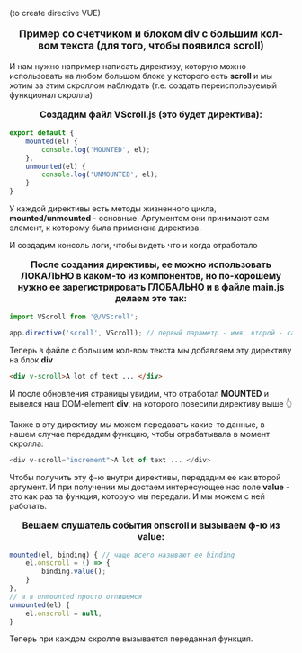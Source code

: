 (to create directive VUE)


<p style="text-align: center; font-weight: bold; font-size: large;">Пример со счетчиком и блоком div с большим кол-вом текста (для того, чтобы появился scroll)</p>


И нам нужно например написать директиву, которую можно использовать на любом большом блоке у которого есть **scroll** и мы хотим за этим скроллом наблюдать (т.е. создать переиспользуемый функционал скролла)

<p style="text-align: center; font-weight: bold; font-size: medium;">Создадим файл VScroll.js (это будет директива):</p>

```js
export default {
	mounted(el) {
		console.log('MOUNTED', el);
	},
	unmounted(el) {
		console.log('UNMOUNTED', el);
	}
}
```
У каждой директивы есть методы жизненного цикла, **mounted/unmounted** - основные. Аргументом они принимают сам элемент, к которому была применена директива. 

И создадим консоль логи, чтобы видеть что и когда отработало

<p style="text-align: center; font-weight: bold; font-size: medium;">После создания директивы, ее можно использовать ЛОКАЛЬНО в каком-то из компонентов, но по-хорошему нужно ее зарегистрировать ГЛОБАЛЬНО и в файлe main.js делаем это так:</p>

```js
import VScroll from '@/VScroll';

app.directive('scroll', VScroll); // первый параметр - имя, второй - сама директива
```

Теперь в файле с большим кол-вом текста мы добавляем эту директиву на блок **div**
```html
<div v-scroll>A lot of text ... </div>
```

И после обновления страницы увидим, что отработал **MOUNTED** и вывелся наш DOM-element **div**, на которого повесили директиву выше 👆

Также в эту директиву мы можем передавать какие-то данные, в нашем случае передадим функцию, чтобы отрабатывала в момент скролла:
```js
<div v-scroll="increment">A lot of text ... </div>
```

Чтобы получить эту ф-ю внутри директивы, передадим ее как второй аргумент.
И при получении мы достаем интересующее нас поле **value** - это как раз та функция, которую мы передали. И мы можем с ней работать. 

<p style="text-align: center; font-weight: bold; font-size: medium;">Вешаем слушатель события onscroll и вызываем ф-ю из value:</p>

```js
mounted(el, binding) { // чаще всего называют ее binding
	el.onscroll = () => {
		binding.value();
	}
},
// а в unmounted просто отпишемся
unmounted(el) {
	el.onscroll = null;
}
```

Теперь при каждом скролле вызывается переданная функция.